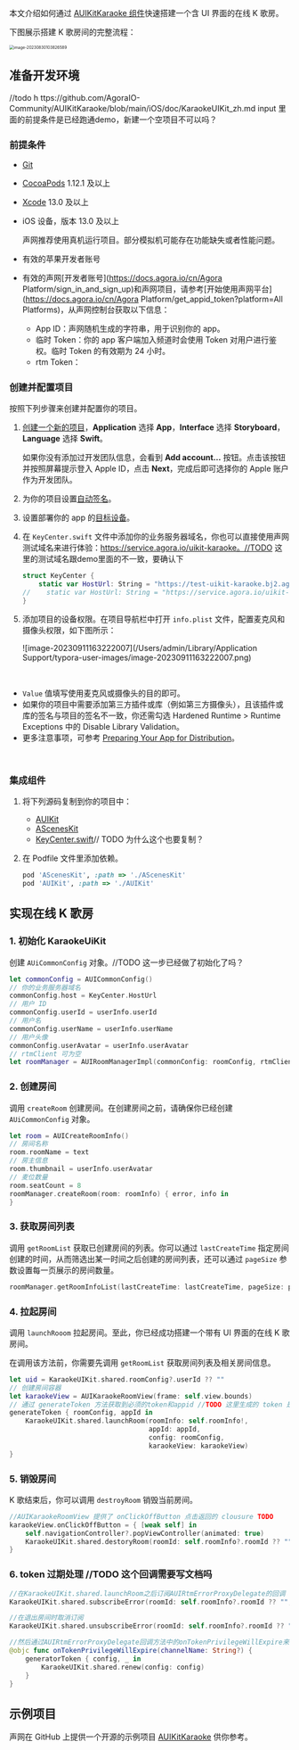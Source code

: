 本文介绍如何通过 [AUIKitKaraoke 组件](#link-to-description)快速搭建一个含 UI 界面的在线 K 歌房。

下图展示搭建 K 歌房间的完整流程：

<img src="/Users/admin/Library/Application Support/typora-user-images/image-20230830103826589.png" alt="image-20230830103826589" style="zoom:50%;" />

## 准备开发环境

//todo h ttps://github.com/AgoraIO-Community/AUIKitKaraoke/blob/main/iOS/doc/KaraokeUIKit_zh.md input 里面的前提条件是已经跑通demo，新建一个空项目不可以吗？

### 前提条件

- [Git](https://git-scm.com/downloads)
- [CocoaPods](https://guides.cocoapods.org/using/getting-started.html#getting-started) 1.12.1 及以上

- [Xcode](https://apps.apple.com/cn/app/xcode/id497799835?mt=12) 13.0 及以上

- iOS 设备，版本 13.0 及以上

  <Admonition type="info" title="信息">

  声网推荐使用真机运行项目。部分模拟机可能存在功能缺失或者性能问题。

  </Admonition>

- 有效的苹果开发者账号

- 有效的声网[开发者账号](https://docs.agora.io/cn/Agora Platform/sign_in_and_sign_up)和声网项目，请参考[开始使用声网平台](https://docs.agora.io/cn/Agora Platform/get_appid_token?platform=All Platforms)，从声网控制台获取以下信息：

  - App ID：声网随机生成的字符串，用于识别你的 app。
  - 临时 Token：你的 app 客户端加入频道时会使用 Token 对用户进行鉴权。临时 Token 的有效期为 24 小时。
  - rtm Token：

### 创建并配置项目 

按照下列步骤来创建并配置你的项目。

1. [创建一个新的项目](https://help.apple.com/xcode/mac/current/#/dev07db0e578)，**Application** 选择 **App**，**Interface** 选择 **Storyboard**，**Language** 选择 **Swift**。

   如果你没有添加过开发团队信息，会看到 **Add account…** 按钮。点击该按钮并按照屏幕提示登入 Apple ID，点击 **Next**，完成后即可选择你的 Apple 账户作为开发团队。

2. 为你的项目设置[自动签名](https://help.apple.com/xcode/mac/current/#/dev23aab79b4)。

3. 设置部署你的 app 的[目标设备](https://help.apple.com/xcode/mac/current/#/deve69552ee5)。

4. 在 `KeyCenter.swift` 文件中添加你的业务服务器域名，你也可以直接使用声网测试域名来进行体验：https://service.agora.io/uikit-karaoke。//TODO 这里的测试域名跟demo里面的不一致，要确认下

   ```swift
   struct KeyCenter {
       static var HostUrl: String = "https://test-uikit-karaoke.bj2.agoralab.co"
   //    static var HostUrl: String = "https://service.agora.io/uikit-karaoke"  //该域名仅限体验使用，请勿用户正式商用环境
   }
   ```

5. 添加项目的设备权限。在项目导航栏中打开 `info.plist` 文件，配置麦克风和摄像头权限，如下图所示：

   ![image-20230911163222007](/Users/admin/Library/Application Support/typora-user-images/image-20230911163222007.png)

​       <Admonition type="info" title="信息">
​       <ul><li><code>Value</code> 值填写使用麦克风或摄像头的目的即可。</li><li>如果你的项目中需要添加第三方插件或库（例如第三方摄像头），且该插件或库的签名与项目的签名不一致，你还需勾选 Hardened Runtime > Runtime Exceptions 中的 Disable Library Validation。</li><li>更多注意事项，可参考 <a href="https://developer.apple.com/documentation/xcode/preparing-your-app-for-distribution">Preparing Your App for Distribution</a>。</li></ul>
​       </Admonition>

### 集成组件

1. 将下列源码复制到你的项目中：

   - [AUIKit](https://github.com/AgoraIO-Community/AUIKit/tree/main/iOS)
   - [AScenesKit](https://github.com/AgoraIO-Community/AUIKitKaraoke/tree/main/iOS/AScenesKit)
   - [KeyCenter.swift](https://github.com/AgoraIO-Community/AUIKitKaraoke/blob/main/iOS/Example/AUIKitKaraoke/KeyCenter.swift)// TODO 为什么这个也要复制？

2. 在 Podfile 文件里添加依赖。

   ```ruby
   pod 'AScenesKit', :path => './AScenesKit'
   pod 'AUIKit', :path => './AUIKit'
   ```

## 实现在线 K 歌房

### 1. 初始化 KaraokeUiKit

创建 `AUiCommonConfig` 对象。//TODO 这一步已经做了初始化了吗？

```swift
let commonConfig = AUICommonConfig()
// 你的业务服务器域名
commonConfig.host = KeyCenter.HostUrl
// 用户 ID
commonConfig.userId = userInfo.userId  
// 用户名
commonConfig.userName = userInfo.userName
// 用户头像
commonConfig.userAvatar = userInfo.userAvatar
// rtmClient 可为空
let roomManager = AUIRoomManagerImpl(commonConfig: roomConfig, rtmClient: rtmClient)
```

### 2. 创建房间

调用 `createRoom` 创建房间。在创建房间之前，请确保你已经创建 `AUiCommonConfig` 对象。

```swift
let room = AUICreateRoomInfo()
// 房间名称
room.roomName = text
// 房主信息
room.thumbnail = userInfo.userAvatar
// 麦位数量
room.seatCount = 8
roomManager.createRoom(room: roomInfo) { error, info in
}
```

### 3. 获取房间列表

调用 `getRoomList` 获取已创建房间的列表。你可以通过 `lastCreateTime` 指定房间创建的时间，从而筛选出某一时间之后创建的房间列表，还可以通过 `pageSize` 参数设置每一页展示的房间数量。

```swift
roomManager.getRoomInfoList(lastCreateTime: lastCreateTime, pageSize: pageSize, callback: callback)
```

### 4. 拉起房间

调用 `launchRooom` 拉起房间。至此，你已经成功搭建一个带有 UI 界面的在线 K 歌房间。

<Abmonition tpye="caution" title="注意">在调用该方法前，你需要先调用 <code>getRoomList</code> 获取房间列表及相关房间信息。</Abmonition>

```swift
let uid = KaraokeUIKit.shared.roomConfig?.userId ?? ""
// 创建房间容器
let karaokeView = AUIKaraokeRoomView(frame: self.view.bounds)
// 通过 generateToken 方法获取到必须的token和appid //TODO 这里生成的 token 是 rtc token还是 rtm token？
generateToken { roomConfig, appId in
    KaraokeUIKit.shared.launchRoom(roomInfo: self.roomInfo!,
                                   appId: appId,
                                   config: roomConfig,
                                   karaokeView: karaokeView) 
}
```

### 5. 销毁房间

K 歌结束后，你可以调用 `destroyRoom` 销毁当前房间。

```swift
//AUIKaraokeRoomView 提供了 onClickOffButton 点击返回的 clousure TODO
karaokeView.onClickOffButton = { [weak self] in
    self.navigationController?.popViewController(animated: true)
    KaraokeUIKit.shared.destoryRoom(roomId: self.roomInfo?.roomId ?? "") 
}
```

### 6. token 过期处理 //TODO 这个回调需要写文档吗

```swift
//在KaraokeUIKit.shared.launchRoom之后订阅AUIRtmErrorProxyDelegate的回调
KaraokeUIKit.shared.subscribeError(roomId: self.roomInfo?.roomId ?? "", delegate: self)

//在退出房间时取消订阅
KaraokeUIKit.shared.unsubscribeError(roomId: self.roomInfo?.roomId ?? "", delegate: self)

//然后通过AUIRtmErrorProxyDelegate回调方法中的onTokenPrivilegeWillExpire来renew所有的token
@objc func onTokenPrivilegeWillExpire(channelName: String?) {
    generatorToken { config, _ in
        KaraokeUIKit.shared.renew(config: config)
    }
}
```

## 示例项目

声网在 GitHub 上提供一个开源的示例项目 [AUIKitKaraoke](https://github.com/AgoraIO-Community/AUIKaraoke/tree/main/iOS) 供你参考。